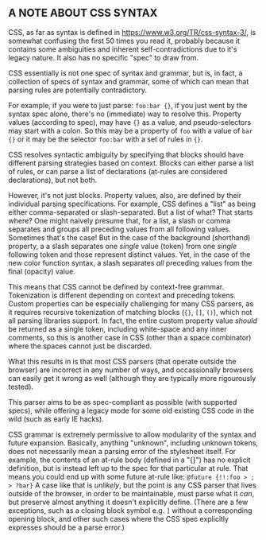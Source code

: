 ## A NOTE ABOUT CSS SYNTAX

CSS, as far as syntax is defined in https://www.w3.org/TR/css-syntax-3/,
is somewhat confusing the first 50 times you read it, probably because
it contains some ambiguities and inherent self-contradictions due to
it's legacy nature. It also has no specific "spec" to draw from.

CSS essentially is not one spec of syntax and grammar, but is, in fact,
a collection of specs of syntax and grammar, some of which can mean that
parsing rules are potentially contradictory.

For example, if you were to just parse: `foo:bar {}`, if you just went by
the syntax spec alone, there's no (immediate) way to resolve this. Property values
(according to spec), may have `{}` as a value, and pseudo-selectors may start
with a colon. So this may be a property of `foo` with a value of `bar {}`
or it may be the selector `foo:bar` with a set of rules in `{}`.

CSS resolves syntactic ambiguity by specifying that blocks should have different
parsing strategies based on context. Blocks can either parse a list of rules,
or can parse a list of declarations (at-rules are considered declarations),
but not both.

However, it's not just blocks. Property values, also, are defined by their
individual parsing specifications. For example, CSS defines a "list" as
being either comma-separated or slash-separated. But a list of what? That
starts where? One might naively presume that, for a list, a slash or comma
separates and groups all preceding values from all following values. Sometimes
that's the case! But in the case of the background (shorthand) property, a
a slash separates one _single_ value (token) from one _single_ following token and those represent distinct values. Yet, in the case of the new color function
syntax, a slash separates _all_ preceding values from the final (opacity) value.

This means that CSS cannot be defined by context-free grammar. Tokenization is
different depending on context and preceding tokens. Custom properties can
be especially challenging for many CSS parsers, as it requires recursive
tokenization of matching blocks (`{}`, `[]`, `()`), which not all parsing
libraries support. In fact, the entire custom property value _should_ be
returned as a single token, including white-space and any inner comments,
so this is another case in CSS (other than a space combinator) where the spaces
cannot just be discarded.

What this results in is that most CSS parsers (that operate outside the browser)
are incorrect in any number of ways, and occassionally browsers can
easily get it wrong as well (although they are typically more rigourously
tested).

This parser aims to be as spec-compliant as possible (with supported specs),
while offering a legacy mode for some old existing CSS code in the wild
(such as early IE hacks).

CSS grammar is extremely permissive to allow modularity of the syntax and
future expansion. Basically, anything "unknown", including unknown tokens,
does not necessarily mean a parsing error of the stylesheet itself. For
example, the contents of an at-rule body (defined in a "{}") has no explicit
definition, but is instead left up to the spec for that particular at rule.
That means you could end up with some future at-rule like:
`@future {!!:foo > ; > ?bar}`
A case like that is _unlikely_, but the point is any CSS parser that lives
outside of the browser, in order to be maintainable, must parse what it
_can_, but preserve almost anything it doesn't explicitly define. (There are
a few exceptions, such as a closing block symbol e.g. `]` without a corresponding
opening block, and other such cases where the CSS spec explicitly expresses
should be a parse error.)
